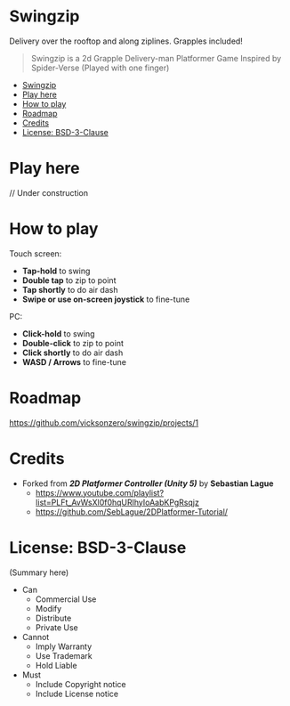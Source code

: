 # Swingzip

Delivery over the rooftop and along ziplines. Grapples included!

> Swingzip is a 2d Grapple Delivery-man Platformer Game Inspired by Spider-Verse (Played with one finger)


- [Swingzip](#swingzip)
- [Play here](#play-here)
- [How to play](#how-to-play)
- [Roadmap](#roadmap)
- [Credits](#credits)
- [License: BSD-3-Clause](#license-bsd-3-clause)


# Play here

// Under construction

# How to play

Touch screen:

- **Tap-hold** to swing
- **Double tap** to zip to point
- **Tap shortly** to do air dash
- **Swipe or use on-screen joystick** to fine-tune

PC:

- **Click-hold** to swing
- **Double-click** to zip to point
- **Click shortly** to do air dash
- **WASD / Arrows** to fine-tune


# Roadmap

https://github.com/vicksonzero/swingzip/projects/1

# Credits

- Forked from ***2D Platformer Controller (Unity 5)*** by **Sebastian Lague**
  - https://www.youtube.com/playlist?list=PLFt_AvWsXl0f0hqURlhyIoAabKPgRsqjz  
  - https://github.com/SebLague/2DPlatformer-Tutorial/


# License: BSD-3-Clause

(Summary here)

- Can
    - Commercial Use
    - Modify
    - Distribute
    - Private Use
- Cannot
    - Imply Warranty
    - Use Trademark
    - Hold Liable
- Must
    - Include Copyright notice
    - Include License notice
